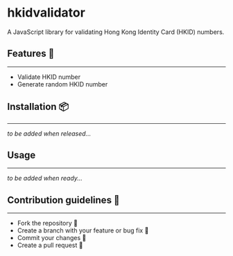 # hkidvalidator

A JavaScript library for validating Hong Kong Identity Card (HKID) numbers.  

## Features 🤖
***
- Validate HKID number
- Generate random HKID number

## Installation 📦
***
<i>to be added when released...</i>

## Usage
***
<i>to be added when ready...</i>

## Contribution guidelines 📝
***
- Fork the repository 🍴
- Create a branch with your feature or bug fix 🎋
- Commit your changes 💽
- Create a pull request 🧰
